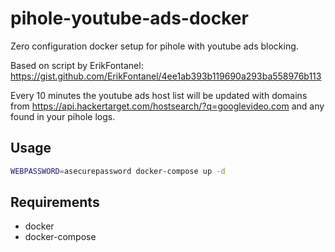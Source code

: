 # pihole-youtube-ads-docker

Zero configuration docker setup for pihole with youtube ads blocking.

Based on script by ErikFontanel: https://gist.github.com/ErikFontanel/4ee1ab393b119690a293ba558976b113

Every 10 minutes the youtube ads host list will be updated with domains from https://api.hackertarget.com/hostsearch/?q=googlevideo.com and any found in your pihole logs.

## Usage

```sh
WEBPASSWORD=asecurepassword docker-compose up -d
```

## Requirements

* docker
* docker-compose

